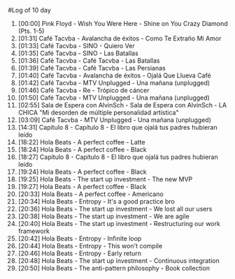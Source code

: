 #Log of 10 day

1. [00:00] Pink Floyd - Wish You Were Here - Shine on You Crazy Diamond (Pts. 1-5)
1. [01:31] Café Tacvba - Avalancha de éxitos - Como Te Extraño Mi Amor
1. [01:33] Café Tacvba - SINO - Quiero Ver
1. [01:35] Café Tacvba - SINO - Las Batallas
1. [01:36] Café Tacvba - Café Tacvba - Las Batallas
1. [01:39] Café Tacvba - Café Tacvba - Las Persianas
1. [01:40] Café Tacvba - Avalancha de éxitos - Ojalá Que Llueva Café
1. [01:42] Café Tacvba - MTV Unplugged - Una mañana (unplugged)
1. [01:46] Café Tacvba - Re - Trópico de cáncer
1. [01:50] Café Tacvba - MTV Unplugged - Una mañana (unplugged)
1. [02:55] Sala de Espera con AlvinSch - Sala de Espera con AlvinSch - LA CHICA "Mi desorden de múltiple personalidad artística"
1. [03:09] Café Tacvba - MTV Unplugged - Una mañana (unplugged)
1. [14:31] Capítulo 8 - Capítulo 8 - El libro que ojalá tus padres hubieran leído
1. [18:22] Hola Beats - A perfect coffee - Latte
1. [18:24] Hola Beats - A perfect coffee - Black
1. [18:27] Capítulo 8 - Capítulo 8 - El libro que ojalá tus padres hubieran leído
1. [19:24] Hola Beats - A perfect coffee - Black
1. [19:25] Hola Beats - The start up investment - The new MVP
1. [19:27] Hola Beats - A perfect coffee - Black
1. [20:33] Hola Beats - A perfect coffee - Americano
1. [20:34] Hola Beats - Entropy - It's a good practice bro
1. [20:36] Hola Beats - The start up investment - We lost all our users
1. [20:38] Hola Beats - The start up investment - We are agile
1. [20:40] Hola Beats - The start up investment - Restructuring our work framework
1. [20:42] Hola Beats - Entropy - Infinite loop
1. [20:44] Hola Beats - Entropy - This won't compile
1. [20:46] Hola Beats - Entropy - Early return
1. [20:48] Hola Beats - The start up investment - Continuous integration
1. [20:50] Hola Beats - The anti-pattern philosophy - Book collection
